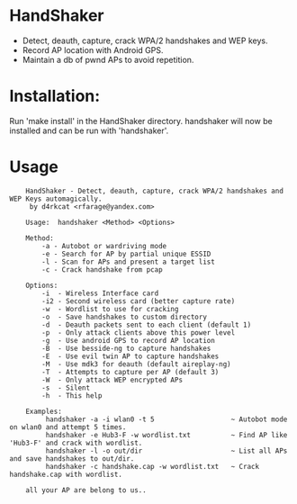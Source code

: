 HandShaker
==========
- Detect, deauth, capture, crack WPA/2 handshakes and WEP keys.
- Record AP location with Android GPS.
- Maintain a db of pwnd APs to avoid repetition.

Installation:
==========

Run 'make install' in the HandShaker directory.
handshaker will now be installed and can be run with 'handshaker'.
	
Usage
==========
		
		HandShaker - Detect, deauth, capture, crack WPA/2 handshakes and WEP Keys automagically. 
		 by d4rkcat <rfarage@yandex.com>
				 
		Usage: 	handshaker <Method> <Options>
		
		Method:
			-a - Autobot or wardriving mode
			-e - Search for AP by partial unique ESSID
			-l - Scan for APs and present a target list
			-c - Crack handshake from pcap
			
		Options:
			-i  - Wireless Interface card
			-i2 - Second wireless card (better capture rate)
			-w  - Wordlist to use for cracking
			-o  - Save handshakes to custom directory
			-d  - Deauth packets sent to each client (default 1)
			-p  - Only attack clients above this power level
			-g  - Use android GPS to record AP location
			-B  - Use besside-ng to capture handshakes
			-E  - Use evil twin AP to capture handshakes
			-M  - Use mdk3 for deauth (default aireplay-ng)
			-T  - Attempts to capture per AP (default 3)
			-W  - Only attack WEP encrypted APs
			-s  - Silent
			-h  - This help

		Examples: 
			 handshaker -a -i wlan0 -t 5			       ~ Autobot mode on wlan0 and attempt 5 times.
			 handshaker -e Hub3-F -w wordlist.txt	 	   ~ Find AP like 'Hub3-F' and crack with wordlist.
			 handshaker -l -o out/dir			           ~ List all APs and save handshakes to out/dir.
			 handshaker -c handshake.cap -w wordlist.txt   ~ Crack handshake.cap with wordlist.
			 
		all your AP are belong to us..
